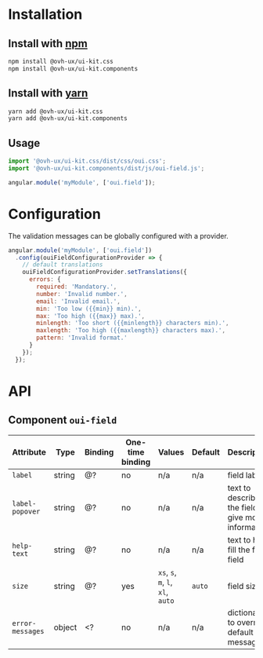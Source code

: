 # Installation

## Install with [npm](https://www.npmjs.com/)

```bash
npm install @ovh-ux/ui-kit.css
npm install @ovh-ux/ui-kit.components
```

## Install with [yarn](https://yarnpkg.com)

```bash
yarn add @ovh-ux/ui-kit.css
yarn add @ovh-ux/ui-kit.components
```
## Usage

```js
import '@ovh-ux/ui-kit.css/dist/css/oui.css';
import '@ovh-ux/ui-kit.components/dist/js/oui-field.js';

angular.module('myModule', ['oui.field']);
```

# Configuration

The validation messages can be globally configured with a provider.

```js
angular.module('myModule', ['oui.field'])
  .config(ouiFieldConfigurationProvider => {
    // default translations
    ouiFieldConfigurationProvider.setTranslations({
      errors: {
        required: 'Mandatory.',
        number: 'Invalid number.',
        email: 'Invalid email.',
        min: 'Too low ({{min}} min).',
        max: 'Too high ({{max}} max).',
        minlength: 'Too short ({{minlength}} characters min).',
        maxlength: 'Too high ({{maxlength}} characters max).',
        pattern: 'Invalid format.'
      }
    });
  });
```

# API

## Component `oui-field`

| Attribute         | Type      | Binding   | One-time binding  | Values                            | Default   | Description
| ----              | ----      | ----      | ----              | ----                              | ----      | ----
| `label`           | string    | @?        | no                | n/a                               | n/a       | field label
| `label-popover`   | string    | @?        | no                | n/a                               | n/a       | text to describe the field or give more information
| `help-text`       | string    | @?        | no                | n/a                               | n/a       | text to help fill the form field
| `size`            | string    | @?        | yes               | `xs`, `s`, `m`, `l`, `xl`, `auto` | `auto`    | field size
| `error-messages`  | object    | <?        | no                | n/a                               | n/a       | dictionary to override default messages
